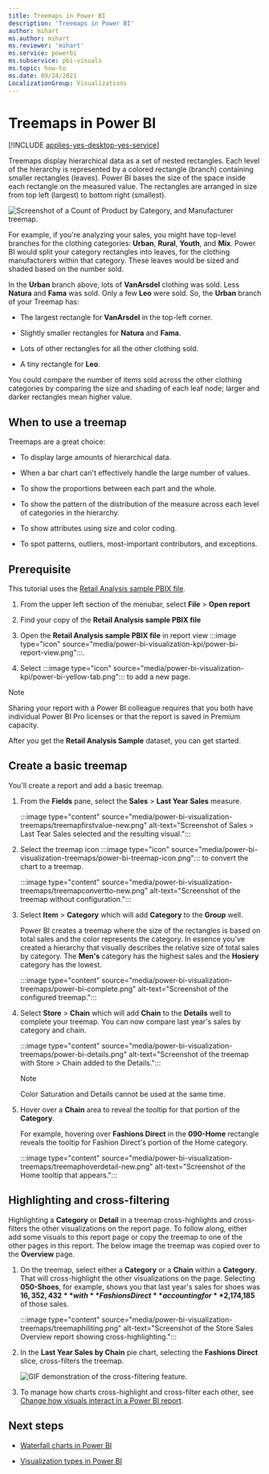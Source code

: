 ```yaml
---
title: Treemaps in Power BI
description: 'Treemaps in Power BI'
author: mihart
ms.author: mihart
ms.reviewer: 'mihart'
ms.service: powerbi
ms.subservice: pbi-visuals
ms.topic: how-to
ms.date: 09/24/2021
LocalizationGroup: Visualizations
---
```


# Treemaps in Power BI

[!INCLUDE [applies-yes-desktop-yes-service](../includes/applies-yes-desktop-yes-service.md)]

Treemaps display hierarchical data as a set of nested rectangles. Each level of the hierarchy is represented by a colored rectangle (branch) containing smaller rectangles (leaves). Power BI bases the size of the space inside each rectangle on the measured value. The rectangles are arranged in size from top left (largest) to bottom right (smallest).

![Screenshot of a Count of Product by Category, and Manufacturer treemap.](media/power-bi-visualization-treemaps/pbi-nancy-viz-treemap.png)

For example, if you're analyzing your sales, you might have top-level branches for the clothing categories: **Urban**, **Rural**, **Youth**, and **Mix**. Power BI would split your category rectangles into leaves, for the clothing manufacturers within that category. These leaves would be sized and shaded based on the number sold.

In the **Urban** branch above, lots of **VanArsdel** clothing was sold. Less **Natura** and **Fama** was sold. Only a few **Leo** were sold. So, the **Urban** branch of your Treemap has:

* The largest rectangle for **VanArsdel** in the top-left corner.

* Slightly smaller rectangles for **Natura** and **Fama**.

* Lots of other rectangles for all the other clothing sold.

* A tiny rectangle for **Leo**.

You could compare the number of items sold across the other clothing categories by comparing the size and shading of each leaf node; larger and darker rectangles mean higher value.


## When to use a treemap

Treemaps are a great choice:

* To display large amounts of hierarchical data.

* When a bar chart can't effectively handle the large number of values.

* To show the proportions between each part and the whole.

* To show the pattern of the distribution of the measure across each level of categories in the hierarchy.

* To show attributes using size and color coding.

* To spot patterns, outliers, most-important contributors, and exceptions.

## Prerequisite

This tutorial uses the [Retail Analysis sample PBIX file](https://download.microsoft.com/download/9/6/D/96DDC2FF-2568-491D-AAFA-AFDD6F763AE3/Retail%20Analysis%20Sample%20PBIX.pbix).

1. From the upper left section of the menubar, select **File** > **Open report**

1. Find your copy of the **Retail Analysis sample PBIX file**

1. Open the **Retail Analysis sample PBIX file** in report view :::image type="icon" source="media/power-bi-visualization-kpi/power-bi-report-view.png":::.

1. Select :::image type="icon" source="media/power-bi-visualization-kpi/power-bi-yellow-tab.png"::: to add a new page.

> [!NOTE]
> Sharing your report with a Power BI colleague requires that you both have individual Power BI Pro licenses or that the report is saved in Premium capacity.    

After you get the **Retail Analysis Sample** dataset, you can get started.

## Create a basic treemap

You'll create a report and add a basic treemap.

1. From the **Fields** pane, select the **Sales** > **Last Year Sales** measure.

   :::image type="content" source="media/power-bi-visualization-treemaps/treemapfirstvalue-new.png" alt-text="Screenshot of Sales > Last Tear Sales selected and the resulting visual.":::

1. Select the treemap icon :::image type="icon" source="media/power-bi-visualization-treemaps/power-bi-treemap-icon.png"::: to convert the chart to a treemap.

   :::image type="content" source="media/power-bi-visualization-treemaps/treemapconvertto-new.png" alt-text="Screenshot of the treemap without configuration.":::  

1. Select **Item** > **Category** which will add **Category** to the **Group** well.

    Power BI creates a treemap where the size of the rectangles is based on total sales and the color represents the category. In essence you've created a hierarchy that visually describes the relative size of total sales by category. The **Men's** category has the highest sales and the **Hosiery** category has the lowest.

    :::image type="content" source="media/power-bi-visualization-treemaps/power-bi-complete.png" alt-text="Screenshot of the configured treemap.":::

1. Select **Store** > **Chain** which will add **Chain** to the **Details** well to complete your treemap. You can now compare last year's sales by category and chain.

   :::image type="content" source="media/power-bi-visualization-treemaps/power-bi-details.png" alt-text="Screenshot of the treemap with Store > Chain added to the Details.":::

   > [!NOTE]
   > Color Saturation and Details cannot be used at the same time.

1. Hover over a **Chain** area to reveal the tooltip for that portion of the **Category**.

    For example, hovering over **Fashions Direct** in the **090-Home** rectangle reveals the tooltip for Fashion Direct's portion of the Home category.

   :::image type="content" source="media/power-bi-visualization-treemaps/treemaphoverdetail-new.png" alt-text="Screenshot of the Home tooltip that appears.":::


## Highlighting and cross-filtering

Highlighting a **Category** or **Detail** in a treemap cross-highlights and cross-filters the other visualizations on the report page. To follow along, either add some visuals to this report page or copy the treemap to one of the other pages in this report. The below image the treemap was copied over to the **Overview** page. 

1. On the treemap, select either a **Category** or a **Chain** within a **Category**. That will cross-highlight the other visualizations on the page. Selecting **050-Shoes**, for example, shows you that last year's sales for shoes was **$16,352,432** with **Fashions Direct** accounting for **$2,174,185** of those sales.

   :::image type="content" source="media/power-bi-visualization-treemaps/treemaphiliting.png" alt-text="Screenshot of the Store Sales Overview report showing cross-highlighting.":::

1. In the **Last Year Sales by Chain** pie chart, selecting the **Fashions Direct** slice, cross-filters the treemap.

   ![GIF demonstration of the cross-filtering feature.](media/power-bi-visualization-treemaps/treemapnoowl.gif)

1. To manage how charts cross-highlight and cross-filter each other, see [Change how visuals interact in a Power BI report](../create-reports/service-reports-visual-interactions.md).

## Next steps

* [Waterfall charts in Power BI](power-bi-visualization-waterfall-charts.md)

* [Visualization types in Power BI](power-bi-visualization-types-for-reports-and-q-and-a.md)

